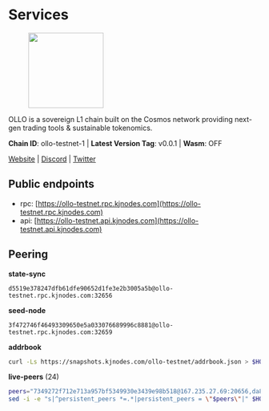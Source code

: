 # Services

<figure><img src="https://raw.githubusercontent.com/kj89/testnet_manuals/main/pingpub/logos/ollo.png" width="150" alt=""><figcaption></figcaption></figure>

OLLO is a sovereign L1 chain built on the Cosmos network providing  next-gen trading tools & sustainable tokenomics.

**Chain ID**: ollo-testnet-1 | **Latest Version Tag**: v0.0.1 | **Wasm**: OFF

[Website](https://www.ollostation.zone) | [Discord](https://discord.com/invite/GxBqZ9mSSm) | [Twitter](https://twitter.com/OLLOStation)


## Public endpoints

* rpc: [https://ollo-testnet.rpc.kjnodes.com](https://ollo-testnet.rpc.kjnodes.com)
* api: [https://ollo-testnet.api.kjnodes.com](https://ollo-testnet.api.kjnodes.com)

## Peering

**state-sync**

```text
d5519e378247dfb61dfe90652d1fe3e2b3005a5b@ollo-testnet.rpc.kjnodes.com:32656
```

**seed-node**

```text
3f472746f46493309650e5a033076689996c8881@ollo-testnet.rpc.kjnodes.com:32659
```

**addrbook**
```bash
curl -Ls https://snapshots.kjnodes.com/ollo-testnet/addrbook.json > $HOME/.ollo/config/addrbook.json
```

**live-peers** (24)
```bash
peers="7349272f712e713a957bf5349930e3439e98b518@167.235.27.69:20656,da8d3ca8e1c147f0037b1c43ad3de7174f5ec1b7@209.145.59.224:26656,43da48176665407ebbe40f809a0ec2c84ab0579e@65.109.24.121:26656,7dc63d58dccf6777206d5cdbc1ec1b9ba5221bd5@65.108.97.58:15656,d5519e378247dfb61dfe90652d1fe3e2b3005a5b@65.109.68.190:32656,2a8f0fada8b8b71b8154cf30ce44aebea1b5fe3d@146.59.116.136:26656,47655c33bdecae7f449301197d8b951a97e1b680@89.58.59.75:26656,dba5e8b41c4e369418f83a449966e4eb7ca05cd4@65.109.23.114:18156,4a1dce5e59374f85d45fdb49478658b03e3d2ef3@65.21.134.202:26626,5c2a752c9b1952dbed075c56c600c3a79b58c395@195.3.220.135:27006,ad204b3422acb2e9a364941e540c99203ec22c5c@212.23.222.93:26656,69d2c02f413bea1376f5398646f0c2ce0f82d62e@141.94.73.93:26656,6aa3e31cc85922be69779df9747d7a08326a44f2@65.108.121.240:28656,dd577d8f2e997d7e70495640aff124ddb70d1a21@95.217.192.222:26656,cadc2b601a188aedbe4156a6eb5a81e00770bcfc@65.108.219.110:26656,d6c5ff021b091a1fd93b9f811cf7fca0d31e8510@65.108.238.61:46656,90c1f1775c36690b04bccc08ef942add99826358@38.242.212.52:32656,125b0e30f00df3ff2ee7b29b7992ed888998ad31@65.109.28.177:47656,517786f9e5e9caf196fed64c2130528e0ef59643@65.109.70.23:18156,8c4a28db4a9f4a37725d504d6f87fb5e1aee0266@49.12.216.13:46656,7db2f25b3bceeb32769d20316d5f1567f0a4bb54@167.86.99.7:16656,da300948ac308fa735006027f9eb01cb80edbfd1@142.132.132.184:26656,42beefd08b5f8580177d1506220db3a548090262@65.108.195.29:26116,90ba3ab29147af2bc66a823d087ca49068d7974c@54.149.123.52:26656"
sed -i -e "s|^persistent_peers *=.*|persistent_peers = \"$peers\"|" $HOME/.ollo/config/config.toml
```
